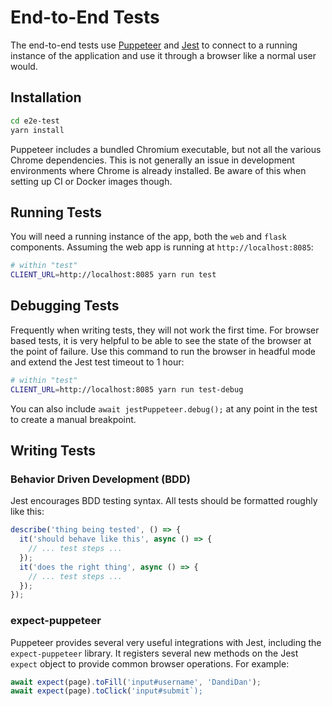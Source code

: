 # End-to-End Tests

The end-to-end tests use [Puppeteer](https://github.com/puppeteer/puppeteer/) and [Jest](https://jestjs.io/en/) to connect to a running instance of the application and use it through a browser like a normal user would.

## Installation
```bash
cd e2e-test
yarn install
```

Puppeteer includes a bundled Chromium executable, but not all the various Chrome dependencies.
This is not generally an issue in development environments where Chrome is already installed.
Be aware of this when setting up CI or Docker images though.

## Running Tests
You will need a running instance of the app, both the `web` and `flask` components.
Assuming the web app is running at `http://localhost:8085`:
```bash
# within "test"
CLIENT_URL=http://localhost:8085 yarn run test
```

## Debugging Tests
Frequently when writing tests, they will not work the first time.
For browser based tests, it is very helpful to be able to see the state of the browser at the point of failure.
Use this command to run the browser in headful mode and extend the Jest test timeout to 1 hour:
```bash
# within "test"
CLIENT_URL=http://localhost:8085 yarn run test-debug
```
You can also include `await jestPuppeteer.debug();` at any point in the test to create a manual breakpoint.

## Writing Tests

### Behavior Driven Development (BDD)
Jest encourages BDD testing syntax.
All tests should be formatted roughly like this:
```javascript
describe('thing being tested', () => {
  it('should behave like this', async () => {
    // ... test steps ...
  });
  it('does the right thing', async () => {
    // ... test steps ...
  });
});
```

### expect-puppeteer
Puppeteer provides several very useful integrations with Jest, including the `expect-puppeteer` library.
It registers several new methods on the Jest `expect` object to provide common browser operations.
For example:
```javascript
await expect(page).toFill('input#username', 'DandiDan');
await expect(page).toClick('input#submit`);
```
